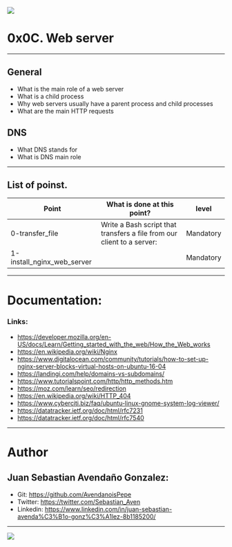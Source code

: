 ![](https://s3.amazonaws.com/intranet-projects-files/holbertonschool-sysadmin_devops/266/8Gu52Qv.png)

# 0x0C. Web server

------------

## General

- What is the main role of a web server
- What is a child process
- Why web servers usually have a parent process and child processes
- What are the main HTTP requests

## DNS
- What DNS stands for
- What is DNS main role

------------

## List of poinst.

|  Point | What is done at this point? | level |
| ------------ | ------------ | ------------ | 
| 0-transfer_file | Write a Bash script that transfers a file from our client to a server: | Mandatory | 
| 1-install_nginx_web_server |  | Mandatory |

------------

# Documentation:
### Links:

- https://developer.mozilla.org/en-US/docs/Learn/Getting_started_with_the_web/How_the_Web_works
- https://en.wikipedia.org/wiki/Nginx
- https://www.digitalocean.com/community/tutorials/how-to-set-up-nginx-server-blocks-virtual-hosts-on-ubuntu-16-04
- https://landingi.com/help/domains-vs-subdomains/
- https://www.tutorialspoint.com/http/http_methods.htm
- https://moz.com/learn/seo/redirection
- https://en.wikipedia.org/wiki/HTTP_404
- https://www.cyberciti.biz/faq/ubuntu-linux-gnome-system-log-viewer/
- https://datatracker.ietf.org/doc/html/rfc7231
- https://datatracker.ietf.org/doc/html/rfc7540

------------

# Author

## Juan Sebastian Avendaño Gonzalez:
- Git: https://github.com/AvendanoisPepe
- Twitter: https://twitter.com/Sebastian_Aven
- Linkedin: https://www.linkedin.com/in/juan-sebastian-avenda%C3%B1o-gonz%C3%A1lez-8b1185200/

------------


![](https://i.imgur.com/HPJ8Qn8.jpg)